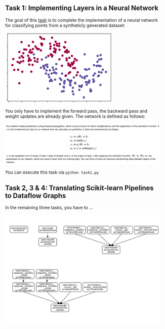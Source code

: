 ## Task 1: Implementing Layers in a Neural Network

The goal of this [task](task1.py) is to complete the implementation of a neural network for classifying points from a syntheticly generated dataset:

![](moon.png)

You only have to implement the forward pass, the backward pass and weight updates are already given. The network is defined as follows:  

![](network.png)



You can execute this task via `python task1.py`

## Task 2, 3 & 4: Translating Scikit-learn Pipelines to Dataflow Graphs

In the remaining three tasks, you have to ...

![](graphs.png)
